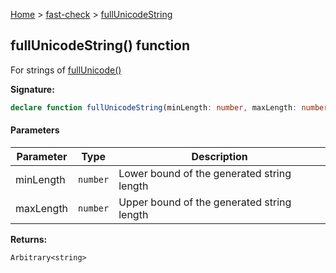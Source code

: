 [Home](/) &gt; [fast-check](../fast-check.md) &gt; [fullUnicodeString](fullUnicodeString_3.md)

## fullUnicodeString() function

For strings of [fullUnicode()](fullUnicode_1.md)

<b>Signature:</b>

```typescript
declare function fullUnicodeString(minLength: number, maxLength: number): Arbitrary<string>;
```

#### Parameters

|  Parameter | Type | Description |
|  --- | --- | --- |
|  minLength | <code>number</code> | Lower bound of the generated string length |
|  maxLength | <code>number</code> | Upper bound of the generated string length |

<b>Returns:</b>

`Arbitrary<string>`

